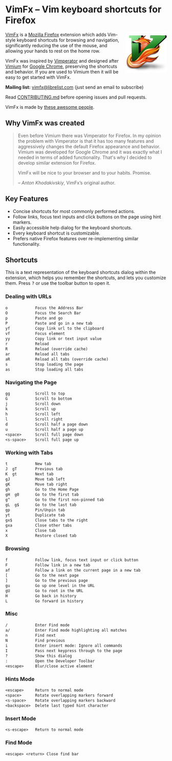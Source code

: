 # VimFx – Vim keyboard shortcuts for Firefox

<img src="icon-large.png" alt="" align="right">

[VimFx] is a [Mozilla Firefox] extension which adds Vim-style keyboard shortcuts
for browsing and navigation, significantly reducing the use of the mouse, and
allowing your hands to rest on the home row.

VimFx was inspired by [Vimperator] and designed after [Vimium] for [Google
Chrome], preserving the shortcuts and behavior. If you are used to Vimium then
it will be easy to get started with VimFx.

**Mailing list:** [vimfx@librelist.com] (just send an email to subscribe)

Read [CONTRIBUTING.md](CONTRIBUTING.md) before opening issues and pull requests.

VimFx is made by [these awesome people](PEOPLE.md).

[vimfx@librelist.com]: mailto:vimfx@librelist.com?subject=Subscribe
[VimFx]: https://addons.mozilla.org/firefox/addon/vimfx
[Mozilla Firefox]: https://www.mozilla.org/firefox
[Vimperator]: http://www.vimperator.org/vimperator
[Vimium]: http://vimium.github.io/
[Google Chrome]: https://www.google.com/chrome

## Why VimFx was created

> Even before Vimium there was Vimperator for Firefox. In my opinion the problem
> with Vimperator is that it has too many features and aggressively changes the
> default Firefox appearance and behavior. Vimium was developed for Google Chrome
> and it was exactly what I needed in terms of added functionality. That's why I
> decided to develop similar extension for Firefox.
>
> VimFx will be nice to your browser and to your habits. Promise.
>
> <footer>– <cite>Anton Khodakivskiy</cite>, VimFx’s original author.</footer>

## Key Features

- Concise shortcuts for most commonly performed actions.
- Follow links, focus text inputs and click buttons on the page using hint
  markers.
- Easily accessible help dialog for the keyboard shortcuts.
- Every keyboard shortcut is customizable.
- Prefers native Firefox features over re-implementing similar functionality.

## Shortcuts

This is a text representation of the keyboard shortcuts dialog within the
extension, which helps you remember the shortcuts, and lets you customize them.
Press <kbd>?</kbd> or use the toolbar button to open it.

### Dealing with URLs

    o            Focus the Address Bar
    O            Focus the Search Bar
    p            Paste and go
    P            Paste and go in a new tab
    yf           Copy link url to the clipboard
    vf           Focus element
    yy           Copy link or text input value
    r            Reload
    R            Reload (override cache)
    ar           Reload all tabs
    aR           Reload all tabs (override cache)
    s            Stop loading the page
    as           Stop loading all tabs

### Navigating the Page

    gg           Scroll to top
    G            Scroll to bottom
    j            Scroll down
    k            Scroll up
    h            Scroll left
    l            Scroll right
    d            Scroll half a page down
    u            Scroll half a page up
    <space>      Scroll full page down
    <s-space>    Scroll full page up

### Working with Tabs

    t            New tab
    J  gT        Previous tab
    K  gt        Next tab
    gJ           Move tab left
    gK           Move tab right
    gh           Go to the Home Page
    gH  g0       Go to the first tab
    g^           Go to the first non-pinned tab
    gL  g$       Go to the last tab
    gp           Pin/Unpin tab
    yt           Duplicate tab
    gx$          Close tabs to the right
    gxa          Close other tabs
    x            Close tab
    X            Restore closed tab

### Browsing

    f            Follow link, focus text input or click button
    F            Follow link in a new tab
    af           Follow a link on the current page in a new tab
    [            Go to the next page
    ]            Go to the previous page
    gu           Go up one level in the URL
    gU           Go to root in the URL
    H            Go back in history
    L            Go forward in history

### Misc

    /            Enter Find mode
    a/           Enter Find mode highlighting all matches
    n            Find next
    N            Find previous
    i            Enter insert mode: Ignore all commands
    I            Pass next keypress through to the page
    ?            Show this dialog
    :            Open the Developer Toolbar
    <escape>     Blur/close active element

### Hints Mode

    <escape>     Return to normal mode
    <space>      Rotate overlapping markers forward
    <s-space>    Rotate overlapping markers backward
    <backspace>  Delete last typed hint character

### Insert Mode

    <s-escape>   Return to normal mode

### Find Mode

    <escape> <return> Close find bar
